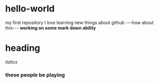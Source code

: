 # hello-world
 my first repository
 I love learning new things about github
 ---how about this---
 **working on some mark down ability**
 # heading
 *italics*
 ### these people be playing ###


